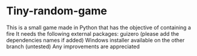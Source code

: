 # Tiny-random-game
This is a small game made in Python that has the objective of containing a fire
It needs the following external packages: guizero (please add the dependencies names if added)
Windows installer available on the other branch (untested)
Any improvements are appreciated 
